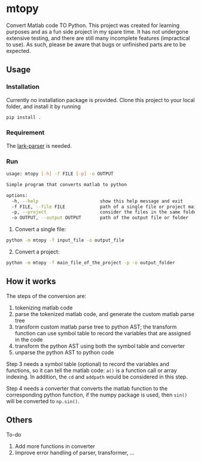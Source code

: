 # mtopy
Convert Matlab code TO Python.
This project was created for learning purposes and as a fun side project in my spare time. It has not undergone extensive testing, and there are still many incomplete features (impractical to use). As such, please be aware that bugs or unfinished parts are to be expected.

## Usage

### Installation
Currently no installation package is provided. Clone this project to your local folder, and install it by running
```bash
pip install .
```

### Requirement
The [lark-parser](https://github.com/lark-parser/lark) is needed. 

### Run
```bash
usage: mtopy [-h] -f FILE [-p] -o OUTPUT

Simple program that converts matlab to python

options:
  -h, --help                       show this help message and exit
  -f FILE, --file FILE             path of a single file or project main file
  -p, --project                    consider the files in the same folder (only used for single file)
  -o OUTPUT, --output OUTPUT       path of the output file or folder
```

1. Convert a single file:
```bash
python -m mtopy -f input_file -o output_file
```
2. Convert a project:
```bash
python -m mtopy -f main_file_of_the_project -p -o output_folder
```

## How it works
The steps of the conversion are:
1. tokenizing matlab code
2. parse the tokenized matlab code, and generate the custom matlab parse tree
3. transform custom matlab parse tree to python AST; the transform function can use symbol table to record the variables that are assigned in the code
4. transform the python AST using both the symbol table and converter
5. unparse the python AST to python code

Step 3 needs a symbol table (optional) to record the variables and functions, so it can tell the matlab code: ``a()`` is a function call or array indexing. In addition, the ``cd`` and ``addpath`` would be considered in this step.

Step 4 needs a converter that converts the matlab function to the corresponding python function, if the numpy package is used, then ``sin()`` will be converted to ``np.sin()``.

## Others
To-do
1. Add more functions in converter
2. Improve error handling of parser, transformer, ...
